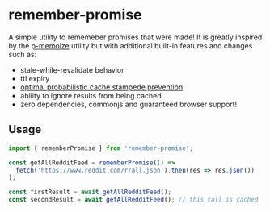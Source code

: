 # remember-promise

A simple utility to rememeber promises that were made! It is greatly inspired by the [p-memoize](https://github.com/sindresorhus/p-memoize) utility but with additional built-in features and changes such as:

- stale-while-revalidate behavior
- ttl expiry
- [optimal probabilistic cache stampede prevention](https://cseweb.ucsd.edu/~avattani/papers/cache_stampede.pdf)
- ability to ignore results from being cached
- zero dependencies, commonjs and guaranteed browser support!

## Usage

```ts
import { rememberPromise } from 'remember-promise';

const getAllRedditFeed = rememberPromise(() =>
  fetch('https://www.reddit.com/r/all.json').then(res => res.json())
);

const firstResult = await getAllRedditFeed();
const secondResult = await getAllRedditFeed(); // this call is cached
```
